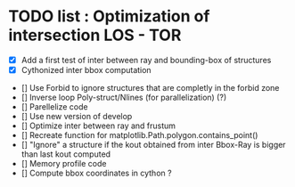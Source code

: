 # TODO list : Optimization of intersection LOS - TOR
- [x] Add a first test of inter between ray and bounding-box of structures
- [x] Cythonized inter bbox computation
- [] Use Forbid to ignore structures that are completly in the forbid zone
- [] Inverse loop Poly-struct/Nlines (for parallelization) (?)
- [] Parellelize code
- [] Use new version of develop
- [] Optimize inter between ray and frustum
- [] Recreate function for matplotlib.Path.polygon.contains_point()
- [] "Ignore" a structure if the kout obtained from inter Bbox-Ray is bigger than last kout computed
- [] Memory profile code
- [] Compute bbox coordinates in cython ?
